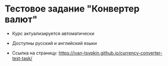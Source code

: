 # Тестовое задание "Конвертер валют"

- Курс актуализируется автоматически
- Доступны русский и английский языки

- Ссылка на страницу: https://ivan-tsypkin.github.io/currency-converter-test-task/